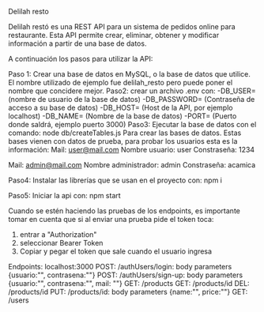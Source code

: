 Delilah resto

Delilah restó es una REST API para un sistema de pedidos online para restaurante. Esta API permite crear, eliminar, obtener y modificar información a partir de una base de datos. 

A continuación los pasos para utilizar la API: 

Paso 1: Crear una base de datos en MySQL, o la base de datos que utilice. El nombre utilizado de ejemplo fue delilah_resto pero puede poner el nombre que concidere mejor. 
Paso2: crear un archivo .env con: 
-DB_USER= (nombre de usuario de la base de datos)
-DB_PASSWORD= (Contraseña de acceso a su base de datos)
-DB_HOST= (Host de la API, por ejemplo localhost)
-DB_NAME= (Nombre de la base de datos)
-PORT= (Puerto donde saldrá, ejemplo puerto 3000)
Paso3: Ejecutar la base de datos con el comando: 
node db/createTables.js
Para crear las bases de datos. Estas bases vienen con datos de prueba, para probar los usuarios esta es la información: 
Mail: user@mail.com
Nombre usuario: user
Constraseña: 1234

Mail: admin@mail.com
Nombre administrador: admin
Constraseña: acamica

Paso4: Instalar las librerías que se usan en el proyecto con: 
npm i

Paso5: Iniciar la api con: 
npm start

Cuando se estén haciendo las pruebas de los endpoints, es importante tomar en cuenta que si al enviar una prueba pide el token toca: 
1. entrar a "Authorization" 
2. seleccionar Bearer Token 
3. Copiar y pegar el token que sale cuando el usuario ingresa

Endpoints: 
localhost:3000
POST: /authUsers/login: body parameters {usuario:"", contrasena:""}
POST: /authUsers/sign-up: body parameters {usuario:"", contrasena:"", mail: ""}
GET: /products
GET: /products/id
DEL: /products/id
PUT: /products/id: body parameters {name:"", price:""}
GET: /users
